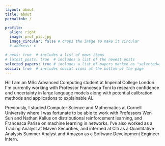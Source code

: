 ```yaml
---
layout: about
title: about
permalink: /

profile:
  align: right
  image: prof_pic.jpg
  image_circular: false # crops the image to make it circular
  # address: >

# news: true  # includes a list of news items
# latest_posts: true  # includes a list of the newest posts
selected_papers: true # includes a list of papers marked as "selected={true}"
social: true  # includes social icons at the bottom of the page
---
```

Hi! I am an MSc Advanced Computing student at Imperial College London. I'm currently working with Professor Francesca Toni to research confidence and uncertainty in large language models along with potential calibration methods and applications to explainable AI. 

Previously, I studied Computer Science and Mathematics at Cornell University where I was fortunate to be able to work with Professors Wen Sun and Nathan Kallus on distributional reinforcement learning, and Francesca Parise on machine learning in networks. I've also worked as a Trading Analyst at Maven Securities, and interned at Citi as a Quantitative Analysis Summer Analyst and Amazon as a Software Development Engineer intern. 